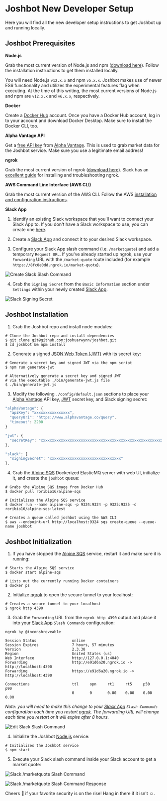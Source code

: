 # Joshbot New Developer Setup

Here you will find all the new developer setup instructions to get Joshbot up and running locally.

## Joshbot Prerequisites

**Node.js**

Grab the most current version of Node.js and npm ([download here](https://nodejs.org/)). Follow the installation instructions to get them installed locally.

You will need Node.js `v12.x.x` and npm `v5.x.x`. Joshbot makes use of newer ES6 functionality and utilizes the experimental features flag when executing. At the time of this writing, the most current versions of Node.js and npm are `v12.x.x` and `v6.x.x`, respectively.

**Docker**

Create a [Docker Hub](https://hub.docker.com/signup) account. Once you have a Docker Hub account, log in to your account and download Docker Desktop. Make sure to install the Docker CLI, too.

**Alpha Vantage API**

Get a [free API key](https://www.alphavantage.co/support/#api-key) from [Alpha Vantage](https://www.alphavantage.co/). This is used to grab market data for the Joshbot service. Make sure you use a legitimate email address!

**ngrok**

Grab the most current version of ngrok ([download here](https://ngrok.com/)). Slack has an [excellent guide](https://api.slack.com/tutorials/tunneling-with-ngrok) for installing and troubleshooting ngrok.

**AWS Command Line Interface (AWS CLI)**

Grab the most current version of the AWS CLI. Follow the AWS [installation and configuration instructions](https://docs.aws.amazon.com/cli/latest/userguide/cli-chap-install.html).

**Slack App**

1) Identify an existing Slack workspace that you'll want to connect your Slack App to. If you don't have a Slack workspace to use, you can create one [here](https://slack.com/get-started).

2) Create a [Slack App](https://api.slack.com/apps) and connect it to your desired Slack workspace.

3) Configure your Slack App slash command (i.e. `/marketquote`) and add a temporary `Request URL`. If you've already started up ngrok, use your `Forwarding` URL with the `/market-quote` route included (for example `https://8fc0e0dd.ngrok.io/market-quote`).

![Create Slack Slash Command](https://joshbot-documentation.s3-us-west-1.amazonaws.com/slack-create-slash-command.png "Create Slack Slash Command")

4) Grab the `Signing Secret` from the `Basic Information` section under `Settings` within your newly created [Slack App](https://api.slack.com/apps).

![Slack Signing Secret](https://joshbot-documentation.s3-us-west-1.amazonaws.com/slack-signing-secret.png "Slack Signing Secret")

## Joshbot Installation

1) Grab the Joshbot repo and install node modules:

```shell
# Clone the Joshbot repo and install dependencies
$ git clone git@github.com:joshuarwynn/joshbot.git
$ cd joshbot && npm install
```

2) Generate a signed [JSON Web Token (JWT)](https://jwt.io/) with its secret key:

```shell
# Generate a secret key and signed JWT via the npm script
$ npm run generate-jwt
```
```shell
# Alternatively generate a secret key and signed JWT
# via the executable ./bin/generate-jwt.js file
$ ./bin/generate-jwt.js
```

3) Modify the following `./config/default.json` sections to place your [Alpha Vantage](https://www.alphavantage.co/) API key, [JWT](https://jwt.io/) secret key, and Slack signing secret:

```javascript
"alphaVantage": {
  "apiKey": "xxxxxxxxxxxxxxxx",
  "queryUri": "https://www.alphavantage.co/query",
  "timeout": 2200
}
```
```javascript
"jwt": {
  "secretKey": "xxxxxxxxxxxxxxxxxxxxxxxxxxxxxxxxxxxxxxxxxxxxxxxxxxxxxxxxxxxxxxxx"
},
```
```javascript
"slack": {
  "signingSecret": "xxxxxxxxxxxxxxxxxxxxxxxxxxxxxxxx"
},
```

4) Grab the [Alpine SQS](https://hub.docker.com/r/roribio16/alpine-sqs/) Dockerized ElasticMQ server with web UI, initialize it, and create the `joshbot` queue:

```shell
# Grabs the Alpine SQS image from Docker Hub
$ docker pull roribio16/alpine-sqs
```
```shell
# Initializes the Alpine SQS service
$ docker run --name alpine-sqs -p 9324:9324 -p 9325:9325 -d roribio16/alpine-sqs:latest
```
```shell
# Creates a queue called joshbot using the AWS CLI
$ aws --endpoint-url http://localhost:9324 sqs create-queue --queue-name joshbot
```

## Joshbot Initialization

1) If you have stopped the [Alpine SQS](https://hub.docker.com/r/roribio16/alpine-sqs/) service, restart it and make sure it is running:

```shell
# Starts the Alpine SQS service
$ docker start alpine-sqs
```
```shell
# Lists out the currently running Docker containers
$ docker ps
```

2) Initialize [ngrok](https://ngrok.com/) to open the secure tunnel to your localhost:

```shell
# Creates a secure tunnel to your localhost
$ ngrok http 4390
```

3) Grab the `Forwarding` URL from the `ngrok http 4390` output and place it into your [Slack App](https://api.slack.com/apps) `Slash Commands` configuration:

```console
ngrok by @inconshreveable

Session Status                online
Session Expires               7 hours, 57 minutes
Version                       2.3.30
Region                        United States (us)
Web Interface                 http://127.0.0.1:4040
Forwarding                    http://e91d6a20.ngrok.io -> http://localhost:4390
Forwarding                    https://e91d6a20.ngrok.io -> http://localhost:4390

Connections                   ttl     opn     rt1     rt5     p50     p90
                              0       0       0.00    0.00    0.00    0.00
```
_Note: you will need to make this change to your [Slack App](https://api.slack.com/apps) `Slash Commands` configuration each time you restart [ngrok](https://ngrok.com/). The forwarding URL will change each time you restart or it will expire after 8 hours._

![Edit Slack Slash Command](https://joshbot-documentation.s3-us-west-1.amazonaws.com/slack-edit-slash-command.png "Edit Slack Slash Command")

4) Initialize the Joshbot [Node.js](https://nodejs.org/) service:

```shell
# Initializes the Joshbot service
$ npm start
```

5) Execute your Slack slash command inside your Slack account to get a market quote:

![Slack /marketquote Slash Command](https://joshbot-documentation.s3-us-west-1.amazonaws.com/slack-marketquote-slash-command.png "Slack /marketquote Slash Command")

![Slack /marketquote Slash Command Response](https://joshbot-documentation.s3-us-west-1.amazonaws.com/slack-marketquote-slash-command-response.png "Slack /marketquote Slash Command Response")

Cheers :beers: if your favorite security is on the rise! Hang in there if it isn't :relaxed:.
